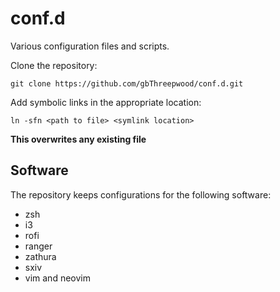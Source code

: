 conf.d
======

Various configuration files and scripts.

Clone the repository:

`git clone https://github.com/gbThreepwood/conf.d.git`

Add symbolic links in the appropriate location:

`ln -sfn <path to file> <symlink location>`

**This overwrites any existing file**


Software
--------

The repository keeps configurations for the following software:

* zsh
* i3
* rofi
* ranger
* zathura
* sxiv
* vim and neovim
